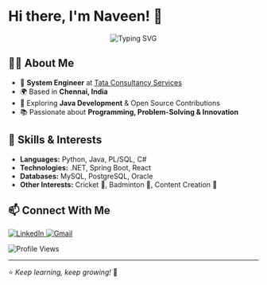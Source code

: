 # Hi there, I'm Naveen! 👋

<p align="center">
  <img src="https://readme-typing-svg.herokuapp.com?font=Fira+Code&pause=1000&color=009688&width=435&lines=Passionate+Developer;Tech+Enthusiast;Always+Learning+%F0%9F%92%AA" alt="Typing SVG" />
</p>

## 👨‍💻 About Me

- 💼 **System Engineer** at [Tata Consultancy Services](https://www.tcs.com/)
- 🌍 Based in **Chennai, India**
- 🔭 Exploring **Java Development** & Open Source Contributions
- 📚 Passionate about **Programming, Problem-Solving & Innovation**

## 🚀 Skills & Interests

- **Languages:** Python, Java, PL/SQL, C#
- **Technologies:** .NET, Spring Boot, React
- **Databases:** MySQL, PostgreSQL, Oracle
- **Other Interests:** Cricket 🏏, Badminton 🏸, Content Creation 🎥

## 📫 Connect With Me

<p>
  <a href="https://www.linkedin.com/in/naveen-kandasamy-6454a51b8/">
    <img src="https://img.shields.io/badge/LinkedIn-%230077B5.svg?&style=for-the-badge&logo=linkedin&logoColor=white" alt="LinkedIn"/>
  </a>
  <a href='mailto:naveen.kk2507@gmail.com'>
    <img src="https://img.shields.io/badge/Gmail-D14836?style=for-the-badge&logo=gmail&logoColor=white" alt="Gmail"/>
  </a>
</p>

![Profile Views](https://komarev.com/ghpvc/?username=Naveenkk25&label=Profile%20views&color=00968f&style=flat)

---

⭐️ *Keep learning, keep growing!* 🚀
